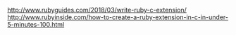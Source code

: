 http://www.rubyguides.com/2018/03/write-ruby-c-extension/
http://www.rubyinside.com/how-to-create-a-ruby-extension-in-c-in-under-5-minutes-100.html

